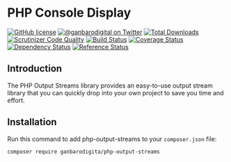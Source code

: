 # PHP Console Display

[![GitHub license](https://img.shields.io/badge/license-New%20BSD-blue.svg)](https://raw.githubusercontent.com/ganbarodigital/php-output-streams/develop/LICENSE.md)
[![@ganbarodigital on Twitter](http://img.shields.io/badge/twitter-%40ganbarodigital-blue.svg?style=flat)](https://twitter.com/ganbarodigital)
[![Total Downloads](https://img.shields.io/packagist/dt/ganbarodigital/php-output-streams.svg?style=flat)](https://packagist.org/packages/ganbarodigital/php-output-streams)
[![Scrutinizer Code Quality](https://scrutinizer-ci.com/g/ganbarodigital/php-output-streams/badges/quality-score.png?b=master)](https://scrutinizer-ci.com/g/ganbarodigital/php-output-streams/?branch=master)
[![Build Status](https://scrutinizer-ci.com/g/ganbarodigital/php-output-streams/badges/build.png?b=master)](https://scrutinizer-ci.com/g/ganbarodigital/php-output-streams/build-status/master)
[![Coverage Status](https://coveralls.io/repos/ganbarodigital/php-output-streams/badge.svg)](https://coveralls.io/r/ganbarodigital/php-output-streams)
[![Dependency Status](https://www.versioneye.com/php/ganbarodigital:php-output-streams/dev-master/badge.svg)](https://www.versioneye.com/php/ganbarodigital:php-output-streams/dev-master)
[![Reference Status](https://www.versioneye.com/php/ganbarodigital:php-output-streams/reference_badge.svg?style=flat)](https://www.versioneye.com/php/ganbarodigital:php-output-streams/references)

## Introduction

The PHP Output Streams library provides an easy-to-use output stream library that you can quickly drop into your own project to save you time and effort.

## Installation

Run this command to add php-output-streams to your `composer.json` file:

    composer require ganbarodigita/php-output-streams

